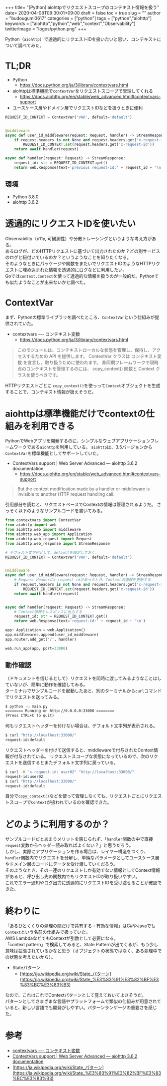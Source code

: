 +++
title= "[Python] aiohttpでリクエストスコープのコンテキスト情報を扱う"
date= 2020-04-08T09:30:01+09:00
draft = false
toc = true
slug = ""
author = "budougumi0617"
categories = ["python"]
tags = ["python","aiohttp"]
keywords = ["aiohttp","python","web","context","Observability"]
twitterImage = "logos/python.png"
+++

Python（`aiohttp`）で透過的にリクエストIDを扱いたいと思い、コンテキストについて調べてみた。

<!--more-->



# TL;DR
- Python
    - https://docs.python.org/ja/3/library/contextvars.html
- aiohttpは標準機能で`contextVar`をリクエストスコープで管理してくれる
    - https://docs.aiohttp.org/en/stable/web_advanced.html#contextvars-support
- ユースケース層やドメイン層でリクエストIDなどを扱うときに便利

```python
REQUEST_ID_CONTEXT = ContextVar('VAR', default='default')


@middleware
async def user_id_middleware(request: Request, handler) -> StreamResponse:
    if request.headers is not None and request.headers.get('x-request-id', '') != '':
        REQUEST_ID_CONTEXT.set(request.headers.get('x-request-id'))
    return await handler(request)

async def handler(request: Request) -> StreamResponse:
    request_id: str = REQUEST_ID_CONTEXT.get()
    return web.Response(text='previous request-id:' + request_id + '\n')
```

## 環境
- Python 3.8.0
- aiohttp 3.6.2

# 透過的にリクエストIDを使いたい
Observability（o11y, 可観測性）や分散トレーシングというような考え方がある。  
あるログが、どのHTTPリクエストに基づいて出力されたのか？どの別サービスのログと紐付いているのか？というようなことを知りたくなる。  
そのようなときにパッケージや関数をまたいでリクエストIDのようなHTTPリクエストに埋め込まれた情報を透過的にログなどに利用したい。  
Goでは`context.Context`を使って透過的な情報を扱うのが一般的だ。Pythonでも似たようなことが出来ないかと調べた。

# ContextVar
まず、Pythonの標準ライブラリを調べたところ、`ContextVar`という仕組みが提供されていた。

- contextvars --- コンテキスト変数
    - https://docs.python.org/ja/3/library/contextvars.html

> このモジュールは、コンテキストローカルな状態を管理し、保持し、アクセスするための API を提供します。 ContextVar クラスは コンテキスト変数 を宣言し、取り扱うために使われます。 非同期フレームワークで現時点のコンテキストを管理するのには、 copy_context() 関数と Context クラスを使うべきです。

HTTPリクエストごとに `copy_context()`を使っって`Context`オブジェクトを生成することで、コンテキスト情報が扱えそうだ。

# aiohttpは標準機能だけでcontextの仕組みを利用できる
PythonでWebアプリを開発するのに、シンプルなウェブアプリケーションフレームワークである`aiohttp`を利用している。
`aiohttp`は、3.5バージョンから`ContextVar`を標準機能としてサポートしていた。

- ContextVars support | Web Server Advanced — aiohttp 3.6.2 documentation
    - https://docs.aiohttp.org/en/stable/web_advanced.html#contextvars-support

> But the context modification made by a handler or middleware is invisible to another HTTP request handling call.

引用部分を読むと、リクエストベースでContextの情報は管理されるようだ。
さっそく以下のようなサンプルコードを書いてみる。

```python
from contextvars import ContextVar
from aiohttp import web
from aiohttp.web import middleware
from aiohttp.web_app import Application
from aiohttp.web_request import Request
from aiohttp.web_response import StreamResponse

# デフォルト文字列として、defaultを設定しておく。
REQUEST_ID_CONTEXT = ContextVar('VAR', default='default')


@middleware
async def user_id_middleware(request: Request, handler) -> StreamResponse:
    # Request Headerにx-request-idがあったとき、Contextの情報を更新する
    if request.headers is not None and request.headers.get('x-request-id', '') != '':
        REQUEST_ID_CONTEXT.set(request.headers.get('x-request-id'))
    return await handler(request)


async def handler(request: Request) -> StreamResponse:
    # Context情報をレスポンスに出力する
    request_id: str = REQUEST_ID_CONTEXT.get()
    return web.Response(text='request-id:' + request_id + '\n')

app: Application = web.Application()
app.middlewares.append(user_id_middleware)
app.router.add_get('/', handler)

web.run_app(app, port=33000)
```


## 動作確認
（ドキュメントを信じるとして）リクエストを同時に渡してみるようなことはしていないが、簡単に動作を確認してみる。  
ターミナルでサンプルコードを起動したあと、別のターミナルから`curl`コマンドでリクエストを送ってみる。

```bash
$ python -u main.py
======== Running on http://0.0.0.0:33000 ========
(Press CTRL+C to quit)

```

何もリクエストヘッダーを付けない場合は、デフォルト文字列が表示される。

```bash
$ curl "http://localhost:33000/"
request-id:default
```

リクエストヘッダーを付けて送信すると、middlewareで付与されたContext情報が付与されている。
リクエストスコープな状態になっているので、次のリクエストを送信するとまたデフォルト文字列に戻っている。

```bash
$ curl -H "x-request-id: user02" "http://localhost:33000/"
request-id:user02
$ curl "http://localhost:33000/"
request-id:default
```

自分で`copy_context()`などを使って管理しなくても、リクエストごとにリクエストスコープで`Context`が扱われているのを確認できた。

# どのように利用するのか？
サンプルコードだとあまりメリットを感じられず、「`handler`関数の中で直接`request`変数からヘッダー読み取ればよくない？」と思うだろう。  
しかし、実際にアプリケーションを作る場合は、レイヤー構造をつくり、`handler`関数内でリクエストを分解し、単純なパラメータとしてユースケース層やドメイン層のコードにデータを受け渡していくだろう。  
そのようなとき、その一連のリクエストしか有効でない情報としてContext情報があると、呼び出し先の関数内でもリクエストIDが取り扱いやすい。  
これでエラー通知やログ出力に透過的にリクエストIDを受け渡せることが確認できた。

# 終わりに
「あるひとくくりの処理の間だけで共有する・有効な情報」はC#やJavaでも`Context`という名前の仕組みで扱っていた。  
AWS LambdaなどでもContextが引数として必要になる。  
「context pattern」で検索してみると、State Patternが出てくるが、もう少し意味は拡張されているかなと思う（オブジェクトの状態ではなく、ある処理中での状態を考えたいから）。

- Stateパターン
    - [https://ja.wikipedia.org/wiki/State_パターン](https://ja.wikipedia.org/wiki/State_%E3%83%91%E3%82%BF%E3%83%BC%E3%83%B3)

なので、これはこれでContextパターンとして覚えておいてよさそうだ。  
パターンとしてさまざまな言語やプラットフォームで類似の仕組みが用意されていると、新しい言語でも開発がしやすい。パターンランゲージの重要さを感じた。  


# 参考
- [contextvars --- コンテキスト変数](https://docs.python.org/ja/3/library/contextvars.html)
- [ContextVars support | Web Server Advanced — aiohttp 3.6.2 documentation](https://docs.aiohttp.org/en/stable/web_advanced.html#contextvars-support)
- [https://ja.wikipedia.org/wiki/State_パターン](https://ja.wikipedia.org/wiki/State_%E3%83%91%E3%82%BF%E3%83%BC%E3%83%B3)
